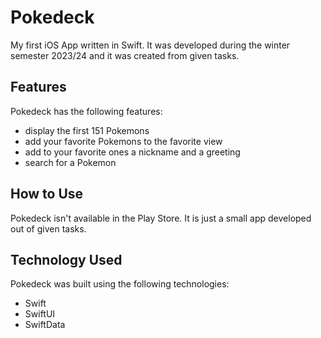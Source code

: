 # Pokedeck
My first iOS App written in Swift. It was developed during the winter semester 2023/24 and it was created from given tasks.

## Features 
Pokedeck has the following features: 

- display the first 151 Pokemons 
- add your favorite Pokemons to the favorite view 
- add to your favorite ones a nickname and a greeting 
- search for a Pokemon
  
## How to Use 
Pokedeck isn't available in the Play Store. It is just a small app developed out of given tasks.  

## Technology Used 
Pokedeck was built using the following technologies:

- Swift
- SwiftUI
- SwiftData

